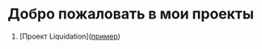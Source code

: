 # Добро пожаловать в мои проекты

1. [Проект Liquidation]([пример](http://example.com/ "Необязательная подсказка"))